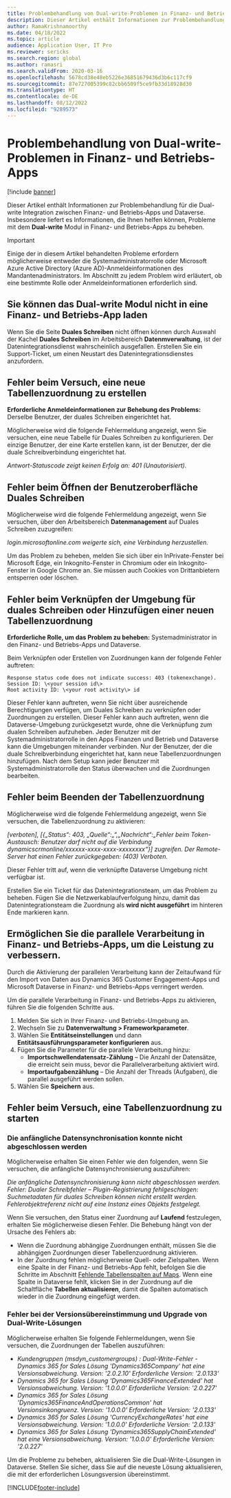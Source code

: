 ```yaml
---
title: Problembehandlung von Dual-write-Problemen in Finanz- und Betriebs-Apps
description: Dieser Artikel enthält Informationen zur Problembehandlung, die Ihnen helfen können, Probleme mit dem Dual-write-Modul in Finanz- und Betriebs-Apps zu beheben.
author: RamaKrishnamoorthy
ms.date: 04/18/2022
ms.topic: article
audience: Application User, IT Pro
ms.reviewer: sericks
ms.search.region: global
ms.author: ramasri
ms.search.validFrom: 2020-03-16
ms.openlocfilehash: 5678cd38e48eb5226e36851679436d3b6c117cf9
ms.sourcegitcommit: 87e727005399c82cbb6509f5ce9fb33d18928d30
ms.translationtype: HT
ms.contentlocale: de-DE
ms.lasthandoff: 08/12/2022
ms.locfileid: "9289573"
---
```

# <a name="troubleshoot-dual-write-issues-in-finance-and-operations-apps"></a>Problembehandlung von Dual-write-Problemen in Finanz- und Betriebs-Apps

[!include [banner](../../includes/banner.md)]



Dieser Artikel enthält Informationen zur Problembehandlung für die Dual-write Integration zwischen Finanz- und Betriebs-Apps und Dataverse. Insbesondere liefert es Informationen, die Ihnen helfen können, Probleme mit dem **Dual-write** Modul in Finanz- und Betriebs-Apps zu beheben.

> [!IMPORTANT]
> Einige der in diesem Artikel behandelten Probleme erfordern möglicherweise entweder die Systemadministratorrolle oder Microsoft Azure Active Directory (Azure AD)-Anmeldeinformationen des Mandantenadministrators. Im Abschnitt zu jedem Problem wird erläutert, ob eine bestimmte Rolle oder Anmeldeinformationen erforderlich sind.

## <a name="you-cant-load-the-dual-write-module-in-a-finance-and-operations-app"></a>Sie können das Dual-write Modul nicht in eine Finanz- und Betriebs-App laden

Wenn Sie die Seite **Duales Schreiben** nicht öffnen können durch Auswahl der Kachel **Duales Schreiben** im Arbeitsbereich **Datenmverwaltung**, ist der Datenintegrationsdienst wahrscheinlich ausgefallen. Erstellen Sie ein Support-Ticket, um einen Neustart des Datenintegrationsdienstes anzufordern.

## <a name="error-when-you-try-to-create-a-new-table-map"></a>Fehler beim Versuch, eine neue Tabellenzuordnung zu erstellen

**Erforderliche Anmeldeinformationen zur Behebung des Problems:** Derselbe Benutzer, der duales Schreiben eingerichtet hat.

Möglicherweise wird die folgende Fehlermeldung angezeigt, wenn Sie versuchen, eine neue Tabelle für Duales Schreiben zu konfigurieren. Der einzige Benutzer, der eine Karte erstellen kann, ist der Benutzer, der die duale Schreibverbindung eingerichtet hat.

*Antwort-Statuscode zeigt keinen Erfolg an: 401 (Unautorisiert).*

## <a name="error-when-you-open-the-dual-write-user-interface"></a>Fehler beim Öffnen der Benutzeroberfläche Duales Schreiben

Möglicherweise wird die folgende Fehlermeldung angezeigt, wenn Sie versuchen, über den Arbeitsbereich **Datenmanagement** auf Duales Schreiben zuzugreifen:

*login.microsoftonline.com weigerte sich, eine Verbindung herzustellen.*

Um das Problem zu beheben, melden Sie sich über ein InPrivate-Fenster bei Microsoft Edge, ein Inkognito-Fenster in Chromium oder ein Inkognito-Fenster in Google Chrome an. Sie müssen auch Cookies von Drittanbietern entsperren oder löschen.

## <a name="error-when-you-link-the-environment-for-dual-write-or-add-a-new-table-mapping"></a>Fehler beim Verknüpfen der Umgebung für duales Schreiben oder Hinzufügen einer neuen Tabellenzuordnung

**Erforderliche Rolle, um das Problem zu beheben:** Systemadministrator in den Finanz- und Betriebs-Apps und Dataverse.

Beim Verknüpfen oder Erstellen von Zuordnungen kann der folgende Fehler auftreten:

```dos
Response status code does not indicate success: 403 (tokenexchange).
Session ID: \<your session id\>
Root activity ID: \<your root activity\> id
```

Dieser Fehler kann auftreten, wenn Sie nicht über ausreichende Berechtigungen verfügen, um Duales Schreiben zu verknüpfen oder Zuordnungen zu erstellen. Dieser Fehler kann auch auftreten, wenn die Dataverse-Umgebung zurückgesetzt wurde, ohne die Verknüpfung zum dualen Schreiben aufzuheben. Jeder Benutzer mit der Systemadministratorrolle in den Apps Finanzen und Betrieb und Dataverse kann die Umgebungen miteinander verbinden. Nur der Benutzer, der die duale Schreibverbindung eingerichtet hat, kann neue Tabellenzuordnungen hinzufügen. Nach dem Setup kann jeder Benutzer mit Systemadministratorrolle den Status überwachen und die Zuordnungen bearbeiten.

## <a name="error-when-you-stop-the-table-mapping"></a>Fehler beim Beenden der Tabellenzuordnung

Möglicherweise wird die folgende Fehlermeldung angezeigt, wenn Sie versuchen, die Tabellenzuordnung zu aktivieren:

*\[verboten\], \[{„Status“: 403, „Quelle“:„“,„Nachricht“:„Fehler beim Token-Austausch: Benutzer darf nicht auf die Verbindung dynamicscrmonline/xxxxxx-xxxx-xxxx-xxxxxxxx“}\] zugreifen. Der Remote-Server hat einen Fehler zurückgegeben: (403) Verboten.*

Dieser Fehler tritt auf, wenn die verknüpfte Dataverse Umgebung nicht verfügbar ist.

Erstellen Sie ein Ticket für das Datenintegrationsteam, um das Problem zu beheben. Fügen Sie die Netzwerkablaufverfolgung hinzu, damit das Datenintegrationsteam die Zuordnung als **wird nicht ausgeführt** im hinteren Ende markieren kann.

## <a name="enable-parallel-processing-in-finance-and-operations-apps-to-improve-performance"></a>Ermöglichen Sie die parallele Verarbeitung in Finanz- und Betriebs-Apps, um die Leistung zu verbessern.

Durch die Aktivierung der parallelen Verarbeitung kann der Zeitaufwand für den Import von Daten aus Dynamics 365 Customer Engagement-Apps und Microsoft Dataverse in Finanz- und Betriebs-Apps verringert werden. 

Um die parallele Verarbeitung in Finanz- und Betriebs-Apps zu aktivieren, führen Sie die folgenden Schritte aus.

1. Melden Sie sich in Ihrer Finanz- und Betriebs-Umgebung an.
2. Wechseln Sie zu **Datenverwaltung > Frameworkparameter**.
3. Wählen Sie **Entitätseinstellungen** und dann **Entitätsausführungsparameter konfigurieren** aus.
4. Fügen Sie die Parameter für die parallele Verarbeitung hinzu:
    - **Importschwellendatensatz-Zählung** – Die Anzahl der Datensätze, die erreicht sein muss, bevor die Parallelverarbeitung aktiviert wird.
    - **Importaufgabenzählung** – Die Anzahl der Threads (Aufgaben), die parallel ausgeführt werden sollen.
5. Wählen Sie **Speichern** aus.


## <a name="errors-while-trying-to-start-a-table-mapping"></a>Fehler beim Versuch, eine Tabellenzuordnung zu starten

### <a name="unable-to-complete-initial-data-sync"></a>Die anfängliche Datensynchronisation konnte nicht abgeschlossen werden

Möglicherweise erhalten Sie einen Fehler wie den folgenden, wenn Sie versuchen, die anfängliche Datensynchronisierung auszuführen:

*Die anfängliche Datensynchronisierung kann nicht abgeschlossen werden. Fehler: Dualer Schreibfehler – Plugin-Registrierung fehlgeschlagen: Suchmetadaten für duales Schreiben können nicht erstellt werden. Fehlerobjektreferenz nicht auf eine Instanz eines Objekts festgelegt.*

Wenn Sie versuchen, den Status einer Zuordnung auf **Laufend** festzulegen, erhalten Sie möglicherweise diesen Fehler. Die Behebung hängt von der Ursache des Fehlers ab:

+ Wenn die Zuordnung abhängige Zuordnungen enthält, müssen Sie die abhängigen Zuordnungen dieser Tabellenzuordnung aktivieren.
+ In der Zuordnung fehlen möglicherweise Quell- oder Zielspalten. Wenn eine Spalte in der Finanz- und Betriebs-App fehlt, befolgen Sie die Schritte im Abschnitt [Fehlende Tabellenspalten auf Maps](dual-write-troubleshooting-finops-upgrades.md#missing-table-columns-issue-on-maps). Wenn eine Spalte in Dataverse fehlt, klicken Sie in der Zuordnung auf die Schaltfläche **Tabellen aktualisieren**, damit die Spalten automatisch wieder in die Zuordnung eingefügt werden.

### <a name="version-mismatch-error-and-upgrading-dual-write-solutions"></a>Fehler bei der Versionsübereinstimmung und Upgrade von Dual-Write-Lösungen

Möglicherweise erhalten Sie folgende Fehlermeldungen, wenn Sie versuchen, die Zuordnungen der Tabellen auszuführen:

+ *Kundengruppen (msdyn_customergroups) : Dual-Write-Fehler - Dynamics 365 for Sales Lösung 'Dynamics365Company' hat eine Versionsabweichung. Version: '2.0.2.10' Erforderliche Version: '2.0.133'*
+ *Dynamics 365 for Sales Lösung 'Dynamics365FinanceExtended' hat Versionsabweichung. Version: '1.0.0.0' Erforderliche Version: '2.0.227'*
+ *Dynamics 365 for Sales Lösung 'Dynamics365FinanceAndOperationsCommon' hat Versionsinkongruenz. Version: '1.0.0.0' Erforderliche Version: '2.0.133'*
+ *Dynamics 365 for Sales Lösung 'CurrencyExchangeRates' hat eine Versionsabweichung. Version: '1.0.0.0' Erforderliche Version: '2.0.133'*
+ *Dynamics 365 for Sales Lösung 'Dynamics365SupplyChainExtended' hat eine Versionsabweichung. Version: '1.0.0.0' Erforderliche Version: '2.0.227'*

Um die Probleme zu beheben, aktualisieren Sie die Dual-Write-Lösungen in Dataverse. Stellen Sie sicher, dass Sie auf die neueste Lösung aktualisieren, die mit der erforderlichen Lösungsversion übereinstimmt.

[!INCLUDE[footer-include](../../../../includes/footer-banner.md)]

